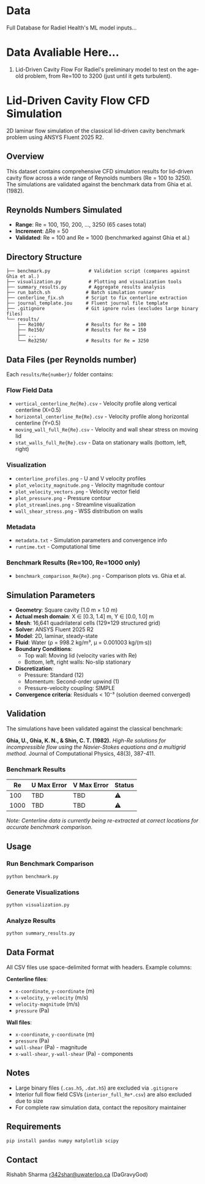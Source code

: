# Data

Full Database for Radiel Health's ML model inputs...

# Data Avaliable Here...

1. Lid-Driven Cavity Flow
   For Radiel's preliminary model to test on the age-old problem, from Re=100 to 3200 (just until it gets turbulent).

# Lid-Driven Cavity Flow CFD Simulation

2D laminar flow simulation of the classical lid-driven cavity benchmark problem using ANSYS Fluent 2025 R2.

## Overview

This dataset contains comprehensive CFD simulation results for lid-driven cavity flow across a wide range of Reynolds numbers (Re = 100 to 3250). The simulations are validated against the benchmark data from Ghia et al. (1982).

## Reynolds Numbers Simulated

- **Range**: Re = 100, 150, 200, ..., 3250 (65 cases total)
- **Increment**: ΔRe = 50
- **Validated**: Re = 100 and Re = 1000 (benchmarked against Ghia et al.)

## Directory Structure

```
├── benchmark.py              # Validation script (compares against Ghia et al.)
├── visualization.py          # Plotting and visualization tools
├── summary_results.py        # Aggregate results analysis
├── run_batch.sh             # Batch simulation runner
├── centerline_fix.sh        # Script to fix centerline extraction
├── journal_template.jou     # Fluent journal file template
├── .gitignore               # Git ignore rules (excludes large binary files)
└── results/
    ├── Re100/               # Results for Re = 100
    ├── Re150/               # Results for Re = 150
    ├── ...
    └── Re3250/              # Results for Re = 3250
```

## Data Files (per Reynolds number)

Each `results/Re{number}/` folder contains:

### Flow Field Data

- `vertical_centerline_Re{Re}.csv` - Velocity profile along vertical centerline (X=0.5)
- `horizontal_centerline_Re{Re}.csv` - Velocity profile along horizontal centerline (Y=0.5)
- `moving_wall_full_Re{Re}.csv` - Velocity and wall shear stress on moving lid
- `stat_walls_full_Re{Re}.csv` - Data on stationary walls (bottom, left, right)

### Visualization

- `centerline_profiles.png` - U and V velocity profiles
- `plot_velocity_magnitude.png` - Velocity magnitude contour
- `plot_velocity_vectors.png` - Velocity vector field
- `plot_pressure.png` - Pressure contour
- `plot_streamlines.png` - Streamline visualization
- `wall_shear_stress.png` - WSS distribution on walls

### Metadata

- `metadata.txt` - Simulation parameters and convergence info
- `runtime.txt` - Computational time

### Benchmark Results (Re=100, Re=1000 only)

- `benchmark_comparison_Re{Re}.png` - Comparison plots vs. Ghia et al.

## Simulation Parameters

- **Geometry**: Square cavity (1.0 m × 1.0 m)
- **Actual mesh domain**: X ∈ [0.3, 1.4] m, Y ∈ [0.0, 1.0] m
- **Mesh**: 16,641 quadrilateral cells (129×129 structured grid)
- **Solver**: ANSYS Fluent 2025 R2
- **Model**: 2D, laminar, steady-state
- **Fluid**: Water (ρ = 998.2 kg/m³, μ = 0.001003 kg/(m·s))
- **Boundary Conditions**:
  - Top wall: Moving lid (velocity varies with Re)
  - Bottom, left, right walls: No-slip stationary
- **Discretization**:
  - Pressure: Standard (12)
  - Momentum: Second-order upwind (1)
  - Pressure-velocity coupling: SIMPLE
- **Convergence criteria**: Residuals < 10⁻³ (solution deemed converged)

## Validation

The simulations have been validated against the classical benchmark:

**Ghia, U., Ghia, K. N., & Shin, C. T. (1982).** _High-Re solutions for incompressible flow using the Navier-Stokes equations and a multigrid method._ Journal of Computational Physics, 48(3), 387-411.

### Benchmark Results

| Re   | U Max Error | V Max Error | Status |
| ---- | ----------- | ----------- | ------ |
| 100  | TBD         | TBD         | ⚠️     |
| 1000 | TBD         | TBD         | ⚠️     |

_Note: Centerline data is currently being re-extracted at correct locations for accurate benchmark comparison._

## Usage

### Run Benchmark Comparison

```bash
python benchmark.py
```

### Generate Visualizations

```bash
python visualization.py
```

### Analyze Results

```bash
python summary_results.py
```

## Data Format

All CSV files use space-delimited format with headers. Example columns:

**Centerline files**:

- `x-coordinate`, `y-coordinate` (m)
- `x-velocity`, `y-velocity` (m/s)
- `velocity-magnitude` (m/s)
- `pressure` (Pa)

**Wall files**:

- `x-coordinate`, `y-coordinate` (m)
- `pressure` (Pa)
- `wall-shear` (Pa) - magnitude
- `x-wall-shear`, `y-wall-shear` (Pa) - components

## Notes

- Large binary files (`.cas.h5`, `.dat.h5`) are excluded via `.gitignore`
- Interior full flow field CSVs (`interior_full_Re*.csv`) are also excluded due to size
- For complete raw simulation data, contact the repository maintainer

## Requirements

```bash
pip install pandas numpy matplotlib scipy
```

## Contact

Rishabh Sharma r342shar@uwaterloo.ca (DaGravyGod)
